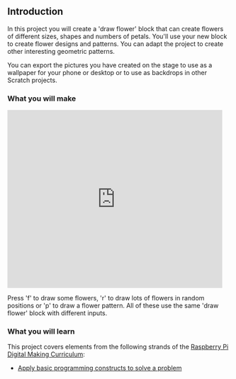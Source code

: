 ## Introduction

In this project you will create a 'draw flower' block that can create flowers of different sizes, shapes and numbers of petals. You'll use your new block to create flower designs and patterns. You can adapt the project to create other interesting geometric patterns. 

You can export the pictures you have created on the stage to use as a wallpaper for your phone or desktop or to use as backdrops in other Scratch projects. 

### What you will make

<div class="scratch-preview">
  <iframe allowtransparency="true" width="485" height="402" src="https://scratch.mit.edu/projects/embed/173379316/?autostart=false" frameborder="0"></iframe>
</div>

Press 'f' to draw some flowers,  'r' to draw lots of flowers in random positions or 'p' to draw a flower pattern. All of these use the same 'draw flower' block with different inputs. 

### What you will learn

This project covers elements from the following strands of the [Raspberry Pi Digital Making Curriculum](http://rpf.io/curriculum):

+ [Apply basic programming constructs to solve a problem](https://curriculum.raspberrypi.org/programming/builder/)

